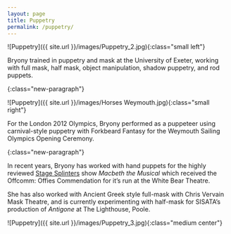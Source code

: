 ```yaml
---
layout: page
title: Puppetry
permalink: /puppetry/
---
```


![Puppetry]({{ site.url }}/images/Puppetry_2.jpg){:class="small left"}

Bryony trained in puppetry and mask at the University of Exeter, working with full mask, half mask, object manipulation, shadow puppetry, and rod puppets.

{:class="new-paragraph"}

![Puppetry]({{ site.url }}/images/Horses Weymouth.jpg){:class="small right"}

For the London 2012 Olympics, Bryony performed as a puppeteer using carnival-style puppetry with Forkbeard Fantasy for the Weymouth Sailing Olympics Opening Ceremony.

{:class="new-paragraph"}

In recent years, Bryony has worked with hand puppets for the highly reviewed [Stage Splinters](https://www.stagesplinters.com/) show _Macbeth the Musical_ which received the Offcomm: Offies Commendation for it’s run at the White Bear Theatre.

She has also worked with Ancient Greek style full-mask with Chris Vervain Mask Theatre, and is currently experimenting with half-mask for SISATA’s production of _Antigone_ at The Lighthouse, Poole.

![Puppetry]({{ site.url }}/images/Puppetry_3.jpg){:class="medium center"}

